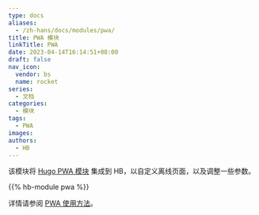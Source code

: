 ```yaml
---
type: docs
aliases:
  - /zh-hans/docs/modules/pwa/
title: PWA 模块
linkTitle: PWA
date: 2023-04-14T16:14:51+08:00
draft: false
nav_icon:
  vendor: bs
  name: rocket
series:
  - 文档
categories:
  - 模块
tags:
  - PWA
images:
authors:
  - HB
---
```


该模块将 [Hugo PWA 模块](https://hugomods.com/en/docs/pwa/) 集成到 HB，以自定义离线页面，以及调整一些参数。

<!--more-->

{{% hb-module pwa %}}

详情请参阅 [PWA 使用方法](https://hugomods.com/en/docs/pwa/#usage)。
